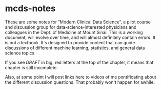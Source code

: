 # mcds-notes

These are some notes for "Modern Clinical Data Science", a pilot course and discussion group for data-science-interested physicians and colleagues in the Dept. of Medicine at Mount Sinai. This is a working document, will evolve over time, and will almost definitely contain errors. It is not a textbook. It's designed to provide content that can guide discussions of different machine learning, statistics, and general data science topics.

If you see *DRAFT* in big, red letters at the top of the chapter, it means that chapter is still incomplete. 

Also, at some point I will post links here to videos of me pontificating about the different discussion questions. That probably won't happen for awhile. 

